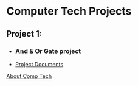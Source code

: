 # Computer Tech Projects

## Project 1:
- ### And & Or Gate project
- [Project Documents](https://docs.google.com/document/d/1LAGX9x9MtL7NTBRvCKLRF-Ik5SV51L-ov8hpuQoNA6c/edit?usp=sharing)


[About Comp Tech](/aboutcomtech.md/)
